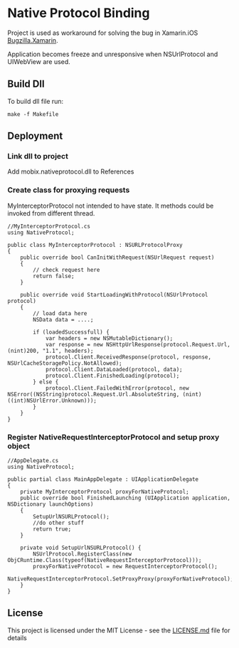 # Native Protocol Binding
Project is used as workaround for solving the bug in Xamarin.iOS [Bugzilla.Xamarin](https://bugzilla.xamarin.com/show_bug.cgi?id=52379).

Application becomes freeze and unresponsive when NSUrlProtocol and UIWebView are used.

## Build Dll
To build dll file run:
```
make -f Makefile
```
## Deployment

### Link dll to project
Add mobix.nativeprotocol.dll to References

### Create class for proxying requests
MyInterceptorProtocol not intended to have state. It methods could be invoked from different thread.
```
//MyInterceptorProtocol.cs
using NativeProtocol;

public class MyInterceptorProtocol : NSURLProtocolProxy
{
    public override bool CanInitWithRequest(NSUrlRequest request)
    {
        // check request here
        return false;
    }

    public override void StartLoadingWithProtocol(NSUrlProtocol protocol)
    {
        // load data here
        NSData data = ....;
        
        if (loadedSuccessfull) {
            var headers = new NSMutableDictionary();
            var response = new NSHttpUrlResponse(protocol.Request.Url, (nint)200, "1.1", headers);
            protocol.Client.ReceivedResponse(protocol, response, NSUrlCacheStoragePolicy.NotAllowed);
            protocol.Client.DataLoaded(protocol, data);
            protocol.Client.FinishedLoading(protocol);
        } else {
            protocol.Client.FailedWithError(protocol, new NSError((NSString)protocol.Request.Url.AbsoluteString, (nint)((int)NSUrlError.Unknown)));
        }
    }
}
```

### Register NativeRequestInterceptorProtocol and setup proxy object
```
//AppDelegate.cs
using NativeProtocol;

public partial class MainAppDelegate : UIApplicationDelegate
{
    private MyInterceptorProtocol proxyForNativeProtocol;
    public override bool FinishedLaunching (UIApplication application, NSDictionary launchOptions)
	{
        SetupUrlNSURLProtocol();
        //do other stuff
        return true;
    }

    private void SetupUrlNSURLProtocol() {
        NSUrlProtocol.RegisterClass(new ObjCRuntime.Class(typeof(NativeRequestInterceptorProtocol)));
        proxyForNativeProtocol = new RequestInterceptorProtocol();
        NativeRequestInterceptorProtocol.SetProxyProxy(proxyForNativeProtocol);
    }
}
```

## License
This project is licensed under the MIT License - see the [LICENSE.md](LICENSE.md) file for details